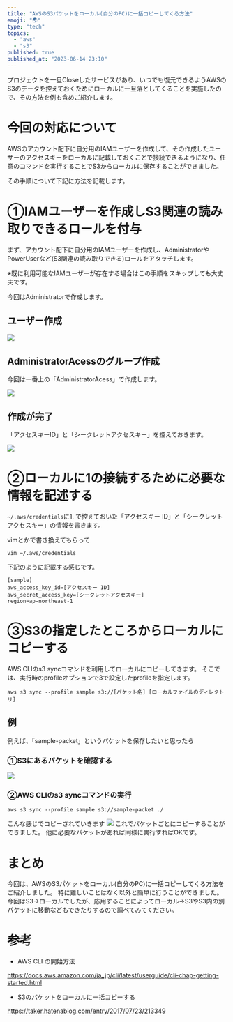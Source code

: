```yaml
---
title: "AWSのS3パケットをローカル(自分のPC)に一括コピーしてくる方法"
emoji: "🌏"
type: "tech"
topics:
  - "aws"
  - "s3"
published: true
published_at: "2023-06-14 23:10"
---
```


プロジェクトを一旦Closeしたサービスがあり、いつでも復元できるようAWSのS3のデータを控えておくためにローカルに一旦落としてくることを実施したので、その方法を例も含めご紹介します。

# 今回の対応について

AWSのアカウント配下に自分用のIAMユーザーを作成して、その作成したユーザーのアクセスキーをローカルに記載しておくことで接続できるようになり、任意のコマンドを実行することでS3からローカルに保存することができました。

その手順について下記に方法を記載します。

# ①IAMユーザーを作成しS3関連の読み取りできるロールを付与

まず、アカウント配下に自分用のIAMユーザーを作成し、AdministratorやPowerUserなど(S3関連の読み取りできる)ロールをアタッチします。

※既に利用可能なIAMユーザーが存在する場合はこの手順をスキップしても大丈夫です。

今回はAdministratorで作成します。

## ユーザー作成

![](https://storage.googleapis.com/zenn-user-upload/9f0816b7abf8-20230614.jpg)

## AdministratorAcessのグループ作成

今回は一番上の「AdministratorAcess」で作成します。

![](https://storage.googleapis.com/zenn-user-upload/52333f36199d-20230614.jpg)

## 作成が完了

「アクセスキーID」と「シークレットアクセスキー」を控えておきます。

![](https://storage.googleapis.com/zenn-user-upload/1153578a3edd-20230614.png)

# ②ローカルに1の接続するために必要な情報を記述する

`~/.aws/credentials`に1. で控えておいた「アクセスキー ID」と「シークレットアクセスキー」の情報を書きます。

vimとかで書き換えてもらって

```
vim ~/.aws/credentials
```

下記のように記載する感じです。

```
[sample]
aws_access_key_id=[アクセスキー ID]
aws_secret_access_key=[シークレットアクセスキー]
region=ap-northeast-1
```

# ③S3の指定したところからローカルにコピーする

AWS CLIのs3 syncコマンドを利用してローカルにコピーしてきます。
そこでは、実行時のprofileオプションで3で設定したprofileを指定します。

```
aws s3 sync --profile sample s3://[バケット名] [ローカルファイルのディレクトリ]
```

## 例

例えば、「sample-packet」というパケットを保存したいと思ったら
### ①S3にあるパケットを確認する
![](https://storage.googleapis.com/zenn-user-upload/b9d0b39ba1a2-20230614.png)

### ②AWS CLIのs3 syncコマンドの実行
```
aws s3 sync --profile sample s3://sample-packet ./
```
こんな感じでコピーされていきます
![](https://storage.googleapis.com/zenn-user-upload/41e49262e61b-20230614.png)
これでパケットごとにコピーすることができました。
他に必要なパケットがあれば同様に実行すればOKです。

# まとめ

今回は、AWSのS3パケットをローカル(自分のPC)に一括コピーしてくる方法をご紹介しました。
特に難しいことはなく以外と簡単に行うことができました。
今回はS3→ローカルでしたが、応用することによってローカル→S3やS3内の別パケットに移動などもできたりするので調べてみてください。

# 参考

- AWS CLI の開始方法

https://docs.aws.amazon.com/ja_jp/cli/latest/userguide/cli-chap-getting-started.html

- S3のバケットをローカルに一括コピーする

https://taker.hatenablog.com/entry/2017/07/23/213349
